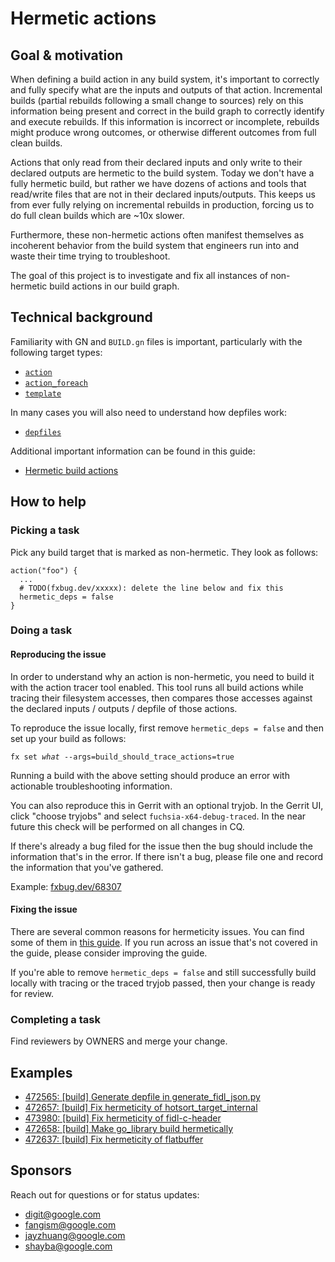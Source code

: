 # Hermetic actions

## Goal & motivation

When defining a build action in any build system, it's important to correctly
and fully specify what are the inputs and outputs of that action.
Incremental builds (partial rebuilds following a small change to sources) rely
on this information being present and correct in the build graph to correctly
identify and execute rebuilds. If this information is incorrect or incomplete,
rebuilds might produce wrong outcomes, or otherwise different outcomes from full
clean builds.

Actions that only read from their declared inputs and only write to their
declared outputs are hermetic to the build system.
Today we don't have a fully hermetic build, but rather we have dozens of actions
and tools that read/write files that are not in their declared inputs/outputs.
This keeps us from ever fully relying on incremental rebuilds in production,
forcing us to do full clean builds which are ~10x slower.

Furthermore, these non-hermetic actions often manifest themselves as incoherent
behavior from the build system that engineers run into and waste their time
trying to troubleshoot.

The goal of this project is to investigate and fix all instances of non-hermetic
build actions in our build graph.

## Technical background

Familiarity with GN and `BUILD.gn` files is important, particularly with the
following target types:

*   [`action`](https://gn.googlesource.com/gn/+/master/docs/reference.md#func_action)
*   [`action_foreach`](https://gn.googlesource.com/gn/+/master/docs/reference.md#func_action_foreach)
*   [`template`](https://gn.googlesource.com/gn/+/master/docs/reference.md#func_template)

In many cases you will also need to understand how depfiles work:

*   [`depfiles`](https://gn.googlesource.com/gn/+/master/docs/reference.md#var_depfile)

Additional important information can be found in this guide:

*   [Hermetic build actions][hermetic-build-actions]

## How to help

### Picking a task

Pick any build target that is marked as non-hermetic. They look as follows:

```gn
action("foo") {
  ...
  # TODO(fxbug.dev/xxxxx): delete the line below and fix this
  hermetic_deps = false
}
```

### Doing a task

#### Reproducing the issue

In order to understand why an action is non-hermetic, you need to build it with
the action tracer tool enabled. This tool runs all build actions while tracing
their filesystem accesses, then compares those accesses against the declared
inputs / outputs / depfile of those actions.

To reproduce the issue locally, first remove `hermetic_deps = false` and then
set up your build as follows:

<pre class="prettyprint">
<code class="devsite-terminal">fx set <var>what</var> --args=build_should_trace_actions=true</code>
</pre>

Running a build with the above setting should produce an error with
actionable troubleshooting information.

You can also reproduce this in Gerrit with an optional tryjob.
In the Gerrit UI, click "choose tryjobs" and select `fuchsia-x64-debug-traced`.
In the near future this check will be performed on all changes in CQ.

If there's already a bug filed for the issue then the bug should include the
information that's in the error. If there isn't a bug, please file one and
record the information that you've gathered.

Example: [fxbug.dev/68307](https://bugs.fuchsia.dev/p/fuchsia/issues/detail?id=68307)

#### Fixing the issue

There are several common reasons for hermeticity issues. You can find some of
them in [this guide][common-issues].
If you run across an issue that's not covered in the guide, please consider
improving the guide.

If you're able to remove `hermetic_deps = false` and still successfully build
locally with tracing or the traced tryjob passed, then your change is ready for
review.

### Completing a task

Find reviewers by OWNERS and merge your change.

## Examples

*   [472565: [build] Generate depfile in generate_fidl_json.py](https://fuchsia-review.googlesource.com/c/fuchsia/+/472565)
*   [472657: [build] Fix hermeticity of hotsort_target_internal](https://fuchsia-review.googlesource.com/c/fuchsia/+/472657)
*   [473980: [build] Fix hermeticity of fidl-c-header](https://fuchsia-review.googlesource.com/c/fuchsia/+/473980)
*   [472658: [build] Make go_library build hermetically](https://fuchsia-review.googlesource.com/c/fuchsia/+/472658)
*   [472637: [build] Fix hermeticity of flatbuffer](https://fuchsia-review.googlesource.com/c/third_party/flatbuffers/+/472637)

## Sponsors

Reach out for questions or for status updates:

*   <digit@google.com>
*   <fangism@google.com>
*   <jayzhuang@google.com>
*   <shayba@google.com>

[hermetic-build-actions]: /docs/development/build/hermetic_actions.md
[common-issues]: /docs/development/build/hermetic_actions.md#common_issues_and_how_to_fix_them
